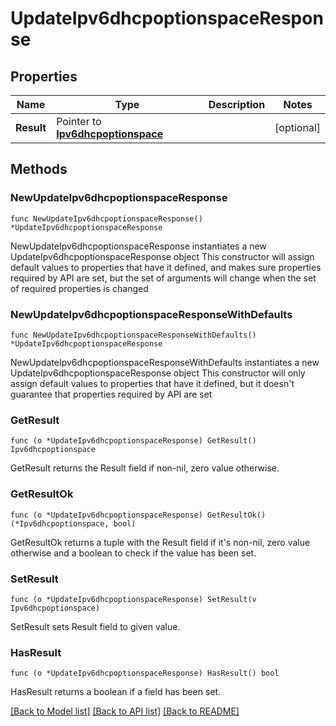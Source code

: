 # UpdateIpv6dhcpoptionspaceResponse

## Properties

Name | Type | Description | Notes
------------ | ------------- | ------------- | -------------
**Result** | Pointer to [**Ipv6dhcpoptionspace**](Ipv6dhcpoptionspace.md) |  | [optional] 

## Methods

### NewUpdateIpv6dhcpoptionspaceResponse

`func NewUpdateIpv6dhcpoptionspaceResponse() *UpdateIpv6dhcpoptionspaceResponse`

NewUpdateIpv6dhcpoptionspaceResponse instantiates a new UpdateIpv6dhcpoptionspaceResponse object
This constructor will assign default values to properties that have it defined,
and makes sure properties required by API are set, but the set of arguments
will change when the set of required properties is changed

### NewUpdateIpv6dhcpoptionspaceResponseWithDefaults

`func NewUpdateIpv6dhcpoptionspaceResponseWithDefaults() *UpdateIpv6dhcpoptionspaceResponse`

NewUpdateIpv6dhcpoptionspaceResponseWithDefaults instantiates a new UpdateIpv6dhcpoptionspaceResponse object
This constructor will only assign default values to properties that have it defined,
but it doesn't guarantee that properties required by API are set

### GetResult

`func (o *UpdateIpv6dhcpoptionspaceResponse) GetResult() Ipv6dhcpoptionspace`

GetResult returns the Result field if non-nil, zero value otherwise.

### GetResultOk

`func (o *UpdateIpv6dhcpoptionspaceResponse) GetResultOk() (*Ipv6dhcpoptionspace, bool)`

GetResultOk returns a tuple with the Result field if it's non-nil, zero value otherwise
and a boolean to check if the value has been set.

### SetResult

`func (o *UpdateIpv6dhcpoptionspaceResponse) SetResult(v Ipv6dhcpoptionspace)`

SetResult sets Result field to given value.

### HasResult

`func (o *UpdateIpv6dhcpoptionspaceResponse) HasResult() bool`

HasResult returns a boolean if a field has been set.


[[Back to Model list]](../README.md#documentation-for-models) [[Back to API list]](../README.md#documentation-for-api-endpoints) [[Back to README]](../README.md)


